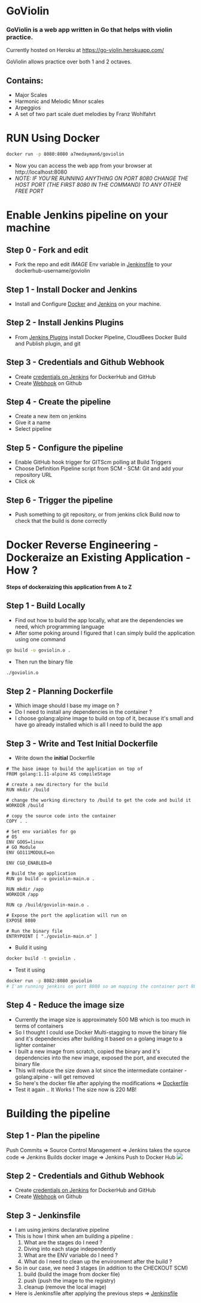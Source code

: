 # GoViolin

### GoViolin is a web app written in Go that helps with violin practice.

Currently hosted on Heroku at https://go-violin.herokuapp.com/

GoViolin allows practice over both 1 and 2 octaves.

## Contains:
* Major Scales
* Harmonic and Melodic Minor scales
* Arpeggios
* A set of two part scale duet melodies by Franz Wohlfahrt

# RUN Using Docker
```bash
docker run -p 8080:8080 a7medayman6/goviolin
```
- Now you can access the web app from your browser at http://localhost:8080
- *NOTE: IF YOU'RE RUNNING ANYTHING ON PORT 8080 CHANGE THE HOST PORT (THE FIRST 8080 IN THE COMMAND) TO ANY OTHER FREE PORT*


# Enable Jenkins pipeline on your machine

## Step 0 - Fork and edit
- Fork the repo and edit *IMAGE* Env variable in [Jenkinsfile](Jenkinsfile) to your dockerhub-username/goviolin

## Step 1 - Install Docker and Jenkins
- Install and Configure [Docker](https://www.docker.com/) and [Jenkins](https://www.jenkins.io/) on your machine.

## Step 2 - Install Jenkins Plugins
- From [Jenkins Plugins](https://plugins.jenkins.io/) install Docker Pipeline, CloudBees Docker Build and Publish plugin, and git

## Step 3 - Credentials and Github Webhook
- Create [credentials on Jenkins](https://www.jenkins.io/doc/book/using/using-credentials/) for DockerHub and GitHub
- Create [Webhook](https://docs.github.com/en/developers/webhooks-and-events/webhooks/creating-webhooks) on Github

## Step 4 - Create the pipeline
- Create a new item on jenkins
- Give it a name
- Select pipeline

## Step 5 - Configure the pipeline
- Enable GitHub hook trigger for GITScm polling at Build Triggers
- Choose Definition Pipeline script from SCM - SCM: Git and add your repository URL
- Click ok

## Step 6 - Trigger the pipeline
- Push something to git repository, or from jenkins click Build now to check that the build is done correctly 


# Docker Reverse Engineering - Dockeraize an Existing Application - How ?
**Steps of dockeraizing this application from A to Z**

## Step 1 - Build Locally
- Find out how to build the app locally, what are the dependencies we need, which programming language
- After some poking around I figured that I can simply build the application using one command
```bash
go build -o goviolin.o .
```
- Then run the binary file
```bash
./goviolin.o
```

## Step 2 - Planning Dockerfile
- Which image should I base my image on ?
- Do I need to install any dependencies in the container ?
- I choose golang:alpine image to build on top of it, because it's small and have go already installed which is all I need to build the app

## Step 3 - Write and Test Initial Dockerfile
- Write down the **initial** Dockerfile
```docker
# The base image to build the application on top of
FROM golang:1.11-alpine AS compileStage

# create a new directory for the build 
RUN mkdir /build

# change the working directory to /build to get the code and build it
WORKDIR /build

# copy the source code into the container
COPY . .

# Set env variables for go
# OS
ENV GOOS=linux
# GO Module
ENV GO111MODULE=on

ENV CGO_ENABLED=0

# Build the go application
RUN go build -o goviolin-main.o .

RUN mkdir /app
WORKDIR /app

RUN cp /build/goviolin-main.o .

# Expose the port the application will run on
EXPOSE 8080

# Run the binary file
ENTRYPOINT [ "./goviolin-main.o" ]
```
- Build it using
```bash
docker build -t goviolin .
```
- Test it using
```bash
docker run -p 8082:8080 goviolin
# I'am running jenkins on port 8080 so am mapping the container port 8080 to host port 8082 
```

## Step 4 - Reduce the image size
- Currently the image size is approximately 500 MB which is too much in terms of containers
- So I thought I could use Docker Multi-stagging to move the binary file and it's dependencies 
after building it based on a golang image to a lighter container
- I built a new image from scratch, copied the binary and it's dependencies into the new image, exposed the port, and executed the binary file
- This will reduce the size down a lot since the intermediate container - golang:alpine - will get removed 
- So here's the docker file after applying the modifications => [Dockerfile](Dockerfile)
- Test it again .. It Works ! The size now is 220 MB!

# Building the pipeline

## Step 1 - Plan the pipeline
Push Commits => Source Control Management => Jenkins takes the source code => Jenkins Builds docker image => Jenkins Push to Docker Hub 
![](Readme-Images/Pipeline.jpg)

## Step 2 - Credentials and Github Webhook
- Create [credentials on Jenkins](https://www.jenkins.io/doc/book/using/using-credentials/) for DockerHub and GitHub
- Create [Webhook](https://docs.github.com/en/developers/webhooks-and-events/webhooks/creating-webhooks) on Github

## Step 3 - Jenkinsfile
- I am using jenkins declarative pipeline
- This is how I think when am building a pipeline :
    1. What are the stages do I need ?
    2. Diving into each stage independently
    3. What are the ENV variable do I need ?
    4. What do I need to clean up the environment after the build ?
- So in our case, we need 3 stages (in addition to the CHECKOUT SCM)
    1. build (build the image from docker file)
    2. push (push the image to the registry)
    3. cleanup (remove the local image)
- Here is Jenkinsfile after applying the previous steps => [Jenkinsfile](Jenkinsfile)
